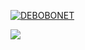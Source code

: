 <!--
**KoukiIijima/KoukiIijima** is a ✨ _special_ ✨ repository because its `README.md` (this file) appears on your GitHub profile.

Here are some ideas to get you started:

- 🔭 I’m currently working on ...
- 🌱 I’m currently learning ...
- 👯 I’m looking to collaborate on ...
- 🤔 I’m looking for help with ...
- 💬 Ask me about ...
- 📫 How to reach me: ...
- 😄 Pronouns: ...
- ⚡ Fun fact: ...
-->

[![DEBOBONET](https://avatars1.githubusercontent.com/u/36002092?s=60&v=4)](https://awesome.re)

[![](https://raw.githubusercontent.com/KoukiIijima/KoukiIijima/main/profile-summary-card-output/solarized/1-repos-per-language.svg)](https://github.com/vn7n24fzkq/github-profile-summary-cards)
